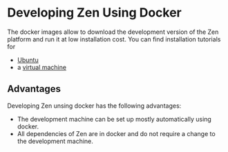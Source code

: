 Developing Zen Using Docker
===========================

The docker images allow to download the development version of the Zen platform and run it at low installation cost. You can find installation tutorials for

- [Ubuntu](ubuntu)
- a [virtual machine](vm)

Advantages
----------

Developing Zen unsing docker has the following advantages:

- The development machine can be set up mostly automatically using docker.
- All dependencies of Zen are in docker and do not require a change to the development machine.


